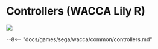 # Controllers (WACCA Lily R)
<img class="header-logo" src="/img/sega/wacca/lilyr/logo.png">

--8<-- "docs/games/sega/wacca/common/controllers.md"
